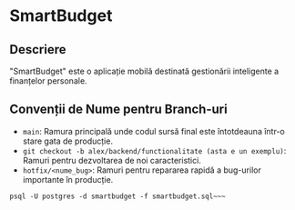 # SmartBudget

## Descriere
"SmartBudget" este o aplicație mobilă destinată gestionării inteligente a finanțelor personale.

## Convenții de Nume pentru Branch-uri
- `main`: Ramura principală unde codul sursă final este întotdeauna într-o stare gata de producție.
- `git checkout -b alex/backend/functionalitate (asta e un exemplu)`: Ramuri pentru dezvoltarea de noi caracteristici.
- `hotfix/<nume_bug>`: Ramuri pentru repararea rapidă a bug-urilor importante în producție.

~~~ 
psql -U postgres -d smartbudget -f smartbudget.sql~~~
